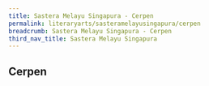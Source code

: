 ```yaml
---
title: Sastera Melayu Singapura - Cerpen
permalink: literaryarts/sasteramelayusingapura/cerpen
breadcrumb: Sastera Melayu Singapura - Cerpen
third_nav_title: Sastera Melayu Singapura
---
```


## **Cerpen**